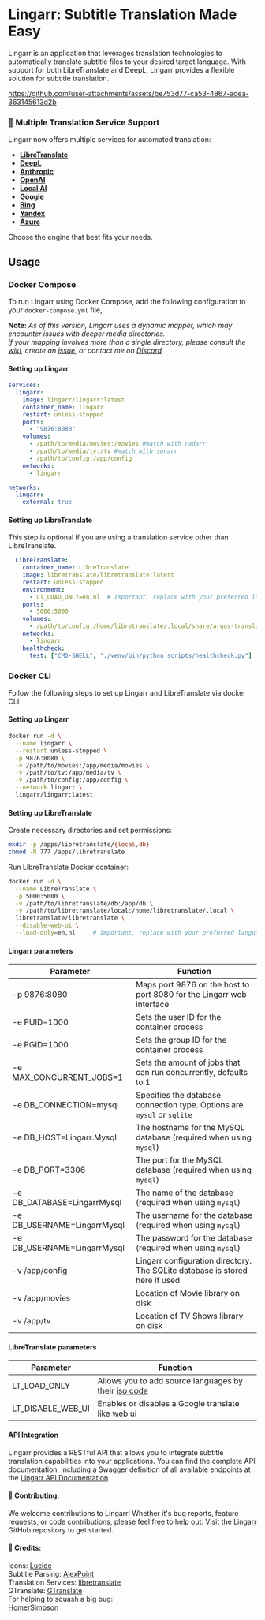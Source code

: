﻿# Lingarr: Subtitle Translation Made Easy

Lingarr is an application that leverages translation technologies to automatically translate subtitle files to your desired target language. 
With support for both LibreTranslate and DeepL, Lingarr provides a flexible solution for subtitle translation.

https://github.com/user-attachments/assets/be753d77-ca53-4867-adea-363145613d2b

### 🌟 Multiple Translation Service Support
Lingarr now offers multiple services for automated translation:

- **[LibreTranslate](https://libretranslate.com)** 
- **[DeepL](https://www.deepl.com/)**
- **[Anthropic](https://www.anthropic.com/)**
- **[OpenAI](https://openai.com/)**
- **[Local AI](https://localai.io/)** 
- **[Google](https://translate.google.com/)** 
- **[Bing](https://www.bing.com/translator)**
- **[Yandex](https://translate.yandex.com/)**
- **[Azure](https://www.microsoft.com/en-us/translator/business/translator-api/)**

Choose the engine that best fits your needs.

## Usage

### Docker Compose
To run Lingarr using Docker Compose, add the following configuration to your `docker-compose.yml` file,

**Note:** _As of this version, Lingarr uses a dynamic mapper, which may encounter issues with deeper media directories.   
If your mapping involves more than a single directory, please consult the [wiki](https://github.com/lingarr-translate/lingarr/wiki), create an [issue](https://github.com/lingarr-translate/lingarr/issues), or contact me on [Discord](https://discord.gg/MR8epCKt)_

#### Setting up Lingarr
```yaml
services:
  lingarr:
    image: lingarr/lingarr:latest
    container_name: lingarr
    restart: unless-stopped
    ports:
      - "9876:8080"
    volumes:
      - /path/to/media/movies:/movies #match with radarr
      - /path/to/media/tv:/tv #match with sonarr
      - /path/to/config:/app/config
    networks:
      - lingarr

networks:
  lingarr:
    external: true
```

#### Setting up LibreTranslate
This step is optional if you are using a translation service other than LibreTranslate.

```yaml
  LibreTranslate:
    container_name: LibreTranslate
    image: libretranslate/libretranslate:latest
    restart: unless-stopped
    environment:
      - LT_LOAD_ONLY=en,nl  # Important, replace with your preferred languages
    ports:
      - 5000:5000
    volumes:
      - /path/to/config:/home/libretranslate/.local/share/argos-translate
    networks:
      - lingarr
    healthcheck:
      test: ["CMD-SHELL", "./venv/bin/python scripts/healthcheck.py"]
```

### Docker CLI

Follow the following steps to set up Lingarr and LibreTranslate via docker CLI

#### Setting up Lingarr
```bash
docker run -d \
  --name lingarr \
  --restart unless-stopped \
  -p 9876:8080 \
  -v /path/to/movies:/app/media/movies \
  -v /path/to/tv:/app/media/tv \
  -v /path/to/config:/app/config \
  --network lingarr \
  lingarr/lingarr:latest
```

#### Setting up LibreTranslate

Create necessary directories and set permissions:
```bash
mkdir -p /apps/libretranslate/{local,db}
chmod -R 777 /apps/libretranslate
```
Run LibreTranslate Docker container:
```bash
docker run -d \
  --name LibreTranslate \
  -p 5000:5000 \
  -v /path/to/libretranslate/db:/app/db \
  -v /path/to/libretranslate/local:/home/libretranslate/.local \
  libretranslate/libretranslate \
  --disable-web-ui \
  --load-only=en,nl     # Important, replace with your preferred languages
```

#### Lingarr parameters
| Parameter                   | Function                                                                                      |
|-----------------------------|-----------------------------------------------------------------------------------------------|
| -p 9876:8080                | Maps port 9876 on the host to port 8080 for the Lingarr web interface                         |
| -e PUID=1000                | Sets the user ID for the container process                                                    |
| -e PGID=1000                | Sets the group ID for the container process                                                   |
| -e MAX_CONCURRENT_JOBS=1    | Sets the amount of jobs that can run concurrently, defaults to 1                              |
| -e DB_CONNECTION=mysql      | Specifies the database connection type. Options are `mysql` or `sqlite`                       |
| -e DB_HOST=Lingarr.Mysql    | The hostname for the MySQL database (required when using `mysql`)                             |
| -e DB_PORT=3306             | The port for the MySQL database (required when using `mysql`)                                 |
| -e DB_DATABASE=LingarrMysql | The name of the database (required when using `mysql`)                                        |
| -e DB_USERNAME=LingarrMysql | The username for the database (required when using `mysql`)                                   |
| -e DB_USERNAME=LingarrMysql | The password for the database (required when using `mysql`)                                   |
| -v /app/config              | Lingarr configuration directory. The SQLite database is stored here if used                   |
| -v /app/movies              | Location of Movie library on disk                                                             |
| -v /app/tv                  | Location of TV Shows library on disk                                                          |

#### LibreTranslate parameters
| Parameter                   | Function                                                                                      |
|-----------------------------|-----------------------------------------------------------------------------------------------|
| LT_LOAD_ONLY                | Allows you to add source languages by their [iso code](https://libretranslate.com/languages)  |
| LT_DISABLE_WEB_UI           | Enables or disables a Google translate like web ui                                            |

#### API Integration
Lingarr provides a RESTful API that allows you to integrate subtitle translation capabilities into your applications. You can find the complete API documentation, including a Swagger definition of all available endpoints at the 
[Lingarr API Documentation](https://lingarr.com/docs/api/)

#### 🤝 Contributing:
We welcome contributions to Lingarr! Whether it's bug reports, 
feature requests, or code contributions, please feel free to help out. Visit the [Lingarr](https://github.com/lingarr-translate/lingarr) GitHub repository to get started.

#### 🙏 Credits:
Icons: [Lucide](https://lucide.dev/icons)  
Subtitle Parsing: [AlexPoint](https://github.com/AlexPoint/SubtitlesParser)    
Translation Services: [libretranslate](https://libretranslate.com)  
GTranslate: [GTranslate](https://github.com/d4n3436/GTranslate)  
For helping to squash a big bug:  
[HomerSimpson](https://github.com/HomerSimpson)  
